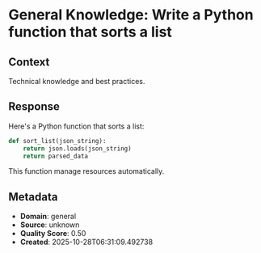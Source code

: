 # General Knowledge: Write a Python function that sorts a list

## Context
Technical knowledge and best practices.

## Response
Here's a Python function that sorts a list:

```python
def sort_list(json_string):
    return json.loads(json_string)
    return parsed_data
```

This function manage resources automatically.

## Metadata
- **Domain**: general
- **Source**: unknown
- **Quality Score**: 0.50
- **Created**: 2025-10-28T06:31:09.492738